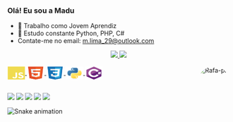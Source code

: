### Olá! Eu sou a Madu

- 🔭 Trabalho como Jovem Aprendiz
- 🌱 Estudo constante Python, PHP, C#
- Contate-me no email: m.lima_29@outlook.com

<div align="center">
  <a href="https://github.com/duardalima">
  <img height="150em" src="https://github-readme-stats.vercel.app/api?username=duardalima&show_icons=true&theme=dracula&include_all_commits=true&count_private=true"/>
  <img height="120em" src="https://github-readme-stats.vercel.app/api/top-langs/?username=duardalima&layout=compact&langs_count=7&theme=dracula"/>
</div>
<div style="display: inline_block"><br>
  <img align="center" alt="Rafa-Js" height="30" width="40" src="https://raw.githubusercontent.com/devicons/devicon/master/icons/javascript/javascript-plain.svg">
  <img align="center" alt="Rafa-HTML" height="30" width="40" src="https://raw.githubusercontent.com/devicons/devicon/master/icons/html5/html5-original.svg">
  <img align="center" alt="Rafa-CSS" height="30" width="40" src="https://raw.githubusercontent.com/devicons/devicon/master/icons/css3/css3-original.svg">
  <img align="center" alt="Rafa-Python" height="30" width="40" src="https://raw.githubusercontent.com/devicons/devicon/master/icons/python/python-original.svg">
  <img align="center" alt="Rafa-Csharp" height="30" width="40" src="https://raw.githubusercontent.com/devicons/devicon/master/icons/csharp/csharp-original.svg">
  <img align="right" alt="Rafa-pic" height="150" style="border-radius:50px;" src="https://i.imgflip.com/762bgo.gif">
</div> 

##

<div> 
  <a href="https://instagram.com/_duarda.lima" target="_blank"><img src="https://img.shields.io/badge/-Instagram-%23E4405F?style=for-the-badge&logo=instagram&logoColor=white" target="_blank"></a>
  <a href="https://twitter.com/Duarda_Lima" target="_blank"><img src="https://img.shields.io/badge/Twitter-1DA1F2?style=for-the-badge&logo=twitter&logoColor=white" target="_blank"><a/a> 
 <a href="https://open.spotify.com/usere/dl.gonzaga.me?si=TFxm6CCvRy-4YxRfn3ML-A&utm_source=copy-link" target="_blank"><img src= "https://img.shields.io/badge/Spotify-1ED760?&style=for-the-badge&logo=spotify&logoColor=white" target="blank"></a>
  <a href = "mailto:contatoradl.gonzaga.me@gmail.com"><img src="https://img.shields.io/badge/-Gmail-%23333?style=for-the-badge&logo=gmail&logoColor=white" target="_blank"></a>
  <a href="https://www.linkedin.com/in/maria-eduarda-lima-gonzaga-8988b6202/" target="_blank"><img src="https://img.shields.io/badge/-LinkedIn-%230077B5?style=for-the-badge&logo=linkedin&logoColor=white" target="_blank"></a> 
  
</div>

![Snake animation](https://github.com/duardalima/duardalima/blob/output/github-contribution-grid-snake.svg)
